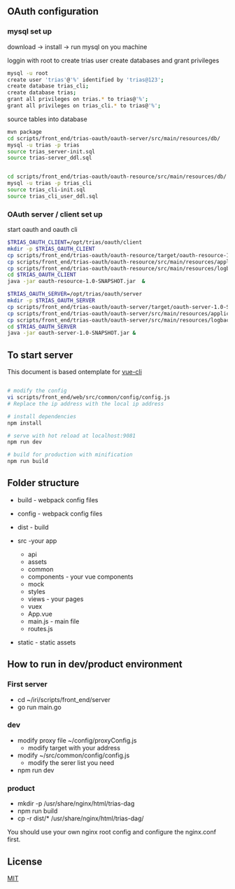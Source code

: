 ## OAuth configuration

### mysql set up

download -> install -> run mysql on you machine

loggin with root to create trias user create databases and grant privileges
```bash  
mysql -u root
create user 'trias'@'%' identified by 'trias@123';
create database trias_cli;
create database trias;
grant all privileges on trias.* to trias@'%';
grant all privileges on trias_cli.* to trias@'%';
```

source tables into database
```bash
mvn package
cd scripts/front_end/trias-oauth/oauth-server/src/main/resources/db/
mysql -u trias -p trias
source trias_server-init.sql
source trias-server_ddl.sql


cd scripts/front_end/trias-oauth/oauth-resource/src/main/resources/db/
mysql -u trias -p trias_cli
source trias_cli-init.sql 
source trias_cli_user_ddl.sql

```

### OAuth server / client set up

start oauth and oauth cli
```bash
$TRIAS_OAUTH_CLIENT=/opt/trias/oauth/client
mkdir -p $TRIAS_OAUTH_CLIENT
cp scripts/front_end/trias-oauth/oauth-resource/target/oauth-resource-1.0-SNAPSHOT.jar $TRIAS_OAUTH_CLIENT
cp scripts/front_end/trias-oauth/oauth-resource/src/main/resources/application.yml   $TRIAS_OAUTH_CLIENT
cp scripts/front_end/trias-oauth/oauth-resource/src/main/resources/logback-spring.xml  $TRIAS_OAUTH_CLIENT
cd $TRIAS_OAUTH_CLIENT
java -jar oauth-resource-1.0-SNAPSHOT.jar  &

$TRIAS_OAUTH_SERVER=/opt/trias/oauth/server
mkdir -p $TRIAS_OAUTH_SERVER
cp scripts/front_end/trias-oauth/oauth-server/target/oauth-server-1.0-SNAPSHOT.jar $TRIAS_OAUTH_SERVER
cp scripts/front_end/trias-oauth/oauth-server/src/main/resources/application.yml  $TRIAS_OAUTH_SERVER
cp scripts/front_end/trias-oauth/oauth-server/src/main/resources/logback-spring.xml  $TRIAS_OAUTH_SERVER
cd $TRIAS_OAUTH_SERVER
java -jar oauth-server-1.0-SNAPSHOT.jar &
```

## To start server

This document is based ontemplate for [vue-cli](https://github.com/vuejs/vue-cli)

``` bash

# modify the config
vi scripts/front_end/web/src/common/config/config.js
# Replace the ip address with the local ip address

# install dependencies
npm install

# serve with hot reload at localhost:9081
npm run dev

# build for production with minification
npm run build

```

## Folder structure
* build - webpack config files

* config - webpack config files

* dist - build

* src -your app  
  * api
  * assets
  * common
  * components - your vue components
  * mock
  * styles
  * views - your pages
  * vuex
  * App.vue
  * main.js - main file
  * routes.js

* static - static assets

## How to run in dev/product environment
### First server
- cd ~/iri/scripts/front_end/server
- go run main.go
### dev
- modify proxy file ~/config/proxyConfig.js
    - modify target with your address
- modify ~/src/common/config/config.js
    - modify the serer list you need
- npm run dev

### product
- mkdir -p /usr/share/nginx/html/trias-dag
- npm run build
- cp -r dist/* /usr/share/nginx/html/trias-dag/
        
You should use your own nginx root config  and configure the nginx.conf first.
## License
[MIT](http://opensource.org/licenses/MIT)
